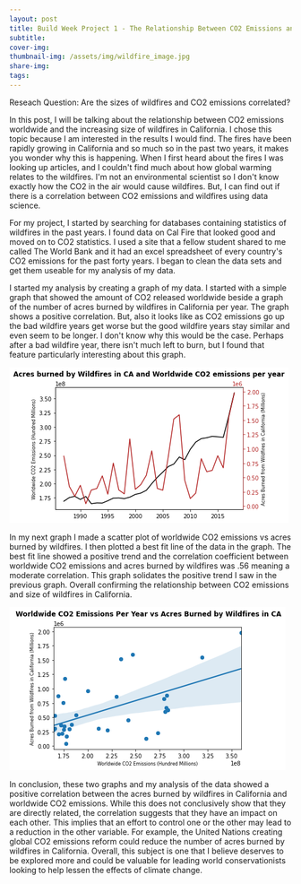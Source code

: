 ```yaml
---
layout: post
title: Build Week Project 1 - The Relationship Between CO2 Emissions and Wildfires in California
subtitle: 
cover-img:
thumbnail-img: /assets/img/wildfire_image.jpg
share-img: 
tags: 
---
```


Reseach Question: Are the sizes of wildfires and CO2 emissions correlated?

In this post, I will be talking about the relationship between CO2 emissions worldwide and the increasing size of wildfires in California. I chose this topic because I am interested in the results I would find. The fires have been rapidly growing in California and so much so in the past two years, it makes you wonder why this is happening.  When I first heard about the fires I was looking up articles, and I couldn't find much about how global warming relates to the wildfires. I'm not an environmental scientist so I don't know exactly how the CO2 in the air would cause wildfires. But, I can find out if there is a correlation between CO2 emissions and wildfires using data science.

For my project, I started by searching for databases containing statistics of wildfires in the past years. I found data on Cal Fire that looked good and moved on to CO2 statistics. I used a site that a fellow student shared to me called The World Bank and it had an excel spreadsheet of every country's CO2 emissions for the past forty years. I began to clean the data sets and get them useable for my analysis of my data.
  
I started my analysis by creating a graph of my data. I started with a simple graph that showed the amount of CO2 released worldwide beside a graph of the number of acres burned by wildfires in California per year. The graph shows a positive correlation. But, also it looks like as CO2 emissions go up the bad wildfire years get worse but the good wildfire years stay similar and even seem to be longer. I don't know why this would be the case. Perhaps after a bad wildfire year, there isn't much left to burn, but I found that feature particularly interesting about this graph.
  
![graph](/assets/img/image3.png)
  
In my next graph I made a scatter plot of worldwide CO2 emissions vs acres burned by wildfires. I then plotted a best fit line of the data in the graph. The best fit line showed a positive trend and the correlation coefficient between worldwide CO2 emissions and acres burned by wildfires was .56 meaning a moderate correlation. This graph solidates the positive trend I saw in the previous graph. Overall confirming the relationship between CO2 emissions and size of wildfires in California.
  
![graph](/assets/img/image2.png)
  
In conclusion, these two graphs and my analysis of the data showed a positive correlation between the acres burned by wildfires in California and worldwide CO2 emissions. While this does not conclusively show that they are directly related, the correlation suggests that they have an impact on each other. This implies that an effort to control one or the other may lead to a reduction in the other variable. For example, the United Nations creating global CO2 emissions reform could reduce the number of acres burned by wildfires in California. Overall, this subject is one that I believe deserves to be explored more and could be valuable for leading world conservationists looking to help lessen the effects of climate change.
